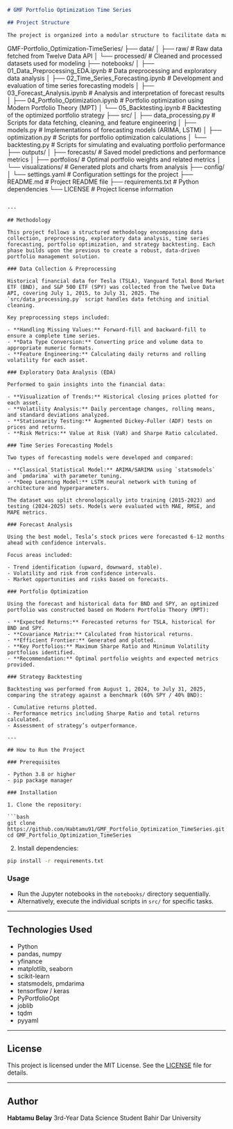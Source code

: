 
```markdown
# GMF Portfolio Optimization Time Series

## Project Structure

The project is organized into a modular structure to facilitate data management, model development, and analysis. Below is an overview of the key directories and their contents:

```

GMF-Portfolio\_Optimization-TimeSeries/
├── data/
│   ├── raw/               # Raw data fetched from Twelve Data API
│   └── processed/         # Cleaned and processed datasets used for modeling
├── notebooks/
│   ├── 01\_Data\_Preprocessing\_EDA.ipynb   # Data preprocessing and exploratory data analysis
│   ├── 02\_Time\_Series\_Forecasting.ipynb  # Development and evaluation of time series forecasting models
│   ├── 03\_Forecast\_Analysis.ipynb        # Analysis and interpretation of forecast results
│   ├── 04\_Portfolio\_Optimization.ipynb   # Portfolio optimization using Modern Portfolio Theory (MPT)
│   └── 05\_Backtesting.ipynb               # Backtesting of the optimized portfolio strategy
├── src/
│   ├── data\_processing.py    # Scripts for data fetching, cleaning, and feature engineering
│   ├── models.py             # Implementations of forecasting models (ARIMA, LSTM)
│   ├── optimization.py       # Scripts for portfolio optimization calculations
│   └── backtesting.py        # Scripts for simulating and evaluating portfolio performance
├── outputs/
│   ├── forecasts/            # Saved model predictions and performance metrics
│   ├── portfolios/           # Optimal portfolio weights and related metrics
│   └── visualizations/       # Generated plots and charts from analysis
├── config/
│   └── settings.yaml         # Configuration settings for the project
├── README.md                 # Project README file
├── requirements.txt          # Python dependencies
└── LICENSE                   # Project license information

````

---

## Methodology

This project follows a structured methodology encompassing data collection, preprocessing, exploratory data analysis, time series forecasting, portfolio optimization, and strategy backtesting. Each phase builds upon the previous to create a robust, data-driven portfolio management solution.

### Data Collection & Preprocessing

Historical financial data for Tesla (TSLA), Vanguard Total Bond Market ETF (BND), and S&P 500 ETF (SPY) was collected from the Twelve Data API, covering July 1, 2015, to July 31, 2025. The `src/data_processing.py` script handles data fetching and initial cleaning.

Key preprocessing steps included:

- **Handling Missing Values:** Forward-fill and backward-fill to ensure a complete time series.
- **Data Type Conversion:** Converting price and volume data to appropriate numeric formats.
- **Feature Engineering:** Calculating daily returns and rolling volatility for each asset.

### Exploratory Data Analysis (EDA)

Performed to gain insights into the financial data:

- **Visualization of Trends:** Historical closing prices plotted for each asset.
- **Volatility Analysis:** Daily percentage changes, rolling means, and standard deviations analyzed.
- **Stationarity Testing:** Augmented Dickey-Fuller (ADF) tests on prices and returns.
- **Risk Metrics:** Value at Risk (VaR) and Sharpe Ratio calculated.

### Time Series Forecasting Models

Two types of forecasting models were developed and compared:

- **Classical Statistical Model:** ARIMA/SARIMA using `statsmodels` and `pmdarima` with parameter tuning.
- **Deep Learning Model:** LSTM neural network with tuning of architecture and hyperparameters.

The dataset was split chronologically into training (2015-2023) and testing (2024-2025) sets. Models were evaluated with MAE, RMSE, and MAPE metrics.

### Forecast Analysis

Using the best model, Tesla’s stock prices were forecasted 6-12 months ahead with confidence intervals.

Focus areas included:

- Trend identification (upward, downward, stable).
- Volatility and risk from confidence intervals.
- Market opportunities and risks based on forecasts.

### Portfolio Optimization

Using the forecast and historical data for BND and SPY, an optimized portfolio was constructed based on Modern Portfolio Theory (MPT):

- **Expected Returns:** Forecasted returns for TSLA, historical for BND and SPY.
- **Covariance Matrix:** Calculated from historical returns.
- **Efficient Frontier:** Generated and plotted.
- **Key Portfolios:** Maximum Sharpe Ratio and Minimum Volatility portfolios identified.
- **Recommendation:** Optimal portfolio weights and expected metrics provided.

### Strategy Backtesting

Backtesting was performed from August 1, 2024, to July 31, 2025, comparing the strategy against a benchmark (60% SPY / 40% BND):

- Cumulative returns plotted.
- Performance metrics including Sharpe Ratio and total returns calculated.
- Assessment of strategy’s outperformance.

---

## How to Run the Project

### Prerequisites

- Python 3.8 or higher
- pip package manager

### Installation

1. Clone the repository:

```bash
git clone https://github.com/Habtamu91/GMF_Portfolio_Optimization_TimeSeries.git
cd GMF_Portfolio_Optimization_TimeSeries
````

2. Install dependencies:

```bash
pip install -r requirements.txt
```

### Usage

* Run the Jupyter notebooks in the `notebooks/` directory sequentially.
* Alternatively, execute the individual scripts in `src/` for specific tasks.

---

## Technologies Used

* Python
* pandas, numpy
* yfinance
* matplotlib, seaborn
* scikit-learn
* statsmodels, pmdarima
* tensorflow / keras
* PyPortfolioOpt
* joblib
* tqdm
* pyyaml

---

## License

This project is licensed under the MIT License. See the [LICENSE](LICENSE) file for details.

---

## Author

**Habtamu Belay**
3rd-Year Data Science Student
Bahir Dar University

```


